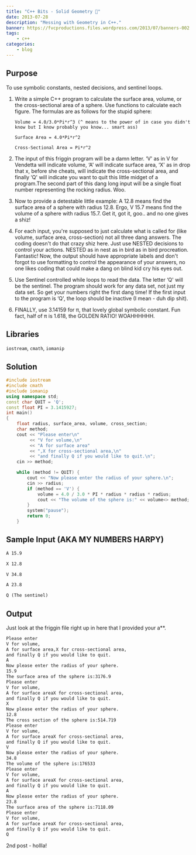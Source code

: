 ```yaml
---
title: "C++ Bits - Solid Geometry 📐"
date: 2013-07-28
description: "Messing with Geometry in C++."
banner: https://fvcproductions.files.wordpress.com/2013/07/banners-002.jpg?w=1024&h=436&crop=1
tags:
    - c++
categories:
    - blog
---
```


## Purpose

To use symbolic constants, nested decisions, and sentinel loops.

1. Write a simple C++ program to calculate the surface area, volume, or the cross-sectional area of a sphere. Use functions to calculate each figure. The formulas are as follows for the stupid sphere:

   ```text
   Volume = 4.0/3.0*Pi*r^3 (^ means to the power of in case you didn't know but I know probably you know... smart ass)

   Surface Area = 4.0*Pi*r^2

   Cross-Sectional Area = Pi*r^2
   ```

2. The input of this friggin program will be a damn letter. ‘V' as in V for Vendetta will indicate volume, ‘A' will indicate surface area, ‘X' as in drop that x, before she cheats, will indicate the cross-sectional area, and finally ‘Q' will indicate you want to quit this little midget of a program.The second part of this dang long input will be a single float number representing the rocking radius. Woo.
3. Now to provide a detestable little example: A 12.8 means find the surface area of a sphere with radius 12.8. Ergo, V 15.7 means find the volume of a sphere with radius 15.7. Get it, got it, goo.. and no one gives a shiz!
4. For each input, you're supposed to just calculate what is called for (like volume, surface area, cross-section) not all three dang answers. The coding doesn't do that crazy shiz here. Just use NESTED decisions to control your actions. NESTED as in nest as in bird as in bird procreation. Fantastic! Now, the output should have appropriate labels and don't forgot to use formatting to control the appearance of your answers, no one likes coding that could make a dang on blind kid cry his eyes out.
5. Use Sentinel controlled while loops to read the data. The letter ‘Q' will be the sentinel. The program should work for any data set, not just my data set. So get your numbers right the first dang time! If the first input to the program is ‘Q', the loop should be inactive (I mean - duh dip shit).
6. FINALLY, use 3.14159 for π, that lovely global symbolic constant. Fun fact, half of π is 1.618, the GOLDEN RATIO! WOAHHHHHH.

## Libraries

`iostream`, `cmath`, `iomanip`

## Solution

```c++
#include iostream
#include cmath
#include iomanip
using namespace std;
const char QUIT = 'Q';
const float PI = 3.1415927;
int main()
{
    float radius, surface_area, volume, cross_section;
    char method;
    cout << "Please enter\n"
         << "V for volume,\n"
         << "A for surface area"
         << ",X for cross-sectional area,\n"
         << "and finally Q if you would like to quit.\n";
    cin >> method;

    while (method != QUIT) {
        cout << "Now please enter the radius of your sphere.\n";
        cin >> radius;
        if (method == 'V') {
            volume = 4.0 / 3.0 * PI * radius * radius * radius;
            cout << "The volume of the sphere is:" << volume<> method;
        }
        system("pause");
        return 0;
    }
```

## Sample Input (AKA MY NUMBERS HARPY)

```txt
A 15.9

X 12.8

V 34.8

A 23.8

Q (The sentinel)
```

## Output

Just look at the friggin file right up in here that I provided your a\**.

```txt
Please enter
V for volume,
A for surface area,X for cross-sectional area,
and finally Q if you would like to quit.
A
Now please enter the radius of your sphere.
15.9
The surface area of the sphere is:3176.9
Please enter
V for volume,
A for surface areaX for cross-sectional area,
and finally Q if you would like to quit.
X
Now please enter the radius of your sphere.
12.8
The cross section of the sphere is:514.719
Please enter
V for volume,
A for surface areaX for cross-sectional area,
and finally Q if you would like to quit.
V
Now please enter the radius of your sphere.
34.8
The volume of the sphere is:176533
Please enter
V for volume,
A for surface areaX for cross-sectional area,
and finally Q if you would like to quit.
A
Now please enter the radius of your sphere.
23.8
The surface area of the sphere is:7118.09
Please enter
V for volume,
A for surface areaX for cross-sectional area,
and finally Q if you would like to quit.
Q
```

2nd post - hollla!
